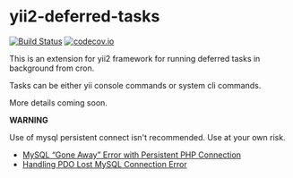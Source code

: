 yii2-deferred-tasks
===================

[![Build Status](https://travis-ci.org/DevGroup-ru/yii2-deferred-tasks.svg?branch=master)](https://travis-ci.org/DevGroup-ru/yii2-deferred-tasks)
[![codecov.io](http://codecov.io/github/DevGroup-ru/yii2-deferred-tasks/coverage.svg?branch=master)](http://codecov.io/github/DevGroup-ru/yii2-deferred-tasks?branch=master)


This is an extension for yii2 framework for running deferred tasks in background from cron.

Tasks can be either yii console commands or system cli commands.
 
More details coming soon. 

**WARNING**

Use of mysql persistent connect isn't recommended. Use at your own risk.

* [MySQL “Gone Away” Error with Persistent PHP Connection](http://stackoverflow.com/questions/26620625/mysql-gone-away-error-with-persistent-php-connection)
* [Handling PDO Lost MySQL Connection Error](http://brady.lucidgene.com/articles/pdo-lost-mysql-connection-error)

